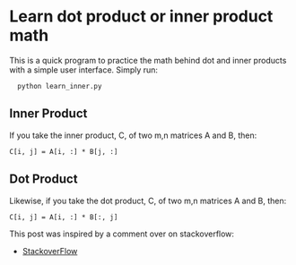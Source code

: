 # Learn dot product or inner product math
This is a quick program to practice the math behind dot and inner products with
a simple user interface. Simply run:

      python learn_inner.py

## Inner Product
If you take the inner product, C, of two m,n matrices A and B, then:

    C[i, j] = A[i, :] * B[j, :]


## Dot Product
Likewise, if you take the dot product, C, of two m,n matrices A and B, then:

    C[i, j] = A[i, :] * B[:, j]


This post was inspired by a comment over on stackoverflow:
- [StackoverFlow](https://stackoverflow.com/questions/11033573/difference-between-numpy-dot-and-inner)

